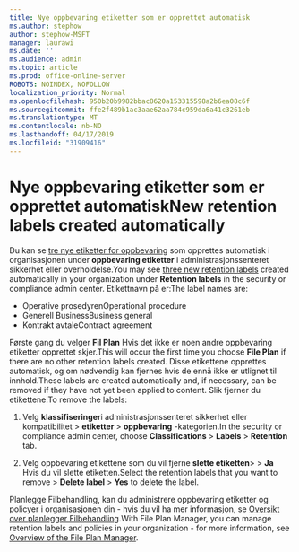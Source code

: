 ```yaml
---
title: Nye oppbevaring etiketter som er opprettet automatisk
ms.author: stephow
author: stephow-MSFT
manager: laurawi
ms.date: ''
ms.audience: admin
ms.topic: article
ms.prod: office-online-server
ROBOTS: NOINDEX, NOFOLLOW
localization_priority: Normal
ms.openlocfilehash: 950b20b9982bbac8620a153315598a2b6ea08c6f
ms.sourcegitcommit: ffe2f489b1ac3aae62aa784c959da6a41c3261eb
ms.translationtype: MT
ms.contentlocale: nb-NO
ms.lasthandoff: 04/17/2019
ms.locfileid: "31909416"
---
```

# <a name="new-retention-labels-created-automatically"></a><span data-ttu-id="61c7a-102">Nye oppbevaring etiketter som er opprettet automatisk</span><span class="sxs-lookup"><span data-stu-id="61c7a-102">New retention labels created automatically</span></span>

<span data-ttu-id="61c7a-103">Du kan se [tre nye etiketter for oppbevaring](https://docs.microsoft.com/en-us/office365/securitycompliance/file-plan-manager#default-retention-labels-and-label-policy) som opprettes automatisk i organisasjonen under **oppbevaring etiketter** i administrasjonssenteret sikkerhet eller overholdelse.</span><span class="sxs-lookup"><span data-stu-id="61c7a-103">You may see [three new retention labels](https://docs.microsoft.com/en-us/office365/securitycompliance/file-plan-manager#default-retention-labels-and-label-policy) created automatically in your organization under **Retention labels** in the security or compliance admin center.</span></span> <span data-ttu-id="61c7a-104">Etikettnavn på er:</span><span class="sxs-lookup"><span data-stu-id="61c7a-104">The label names are:</span></span>

- <span data-ttu-id="61c7a-105">Operative prosedyren</span><span class="sxs-lookup"><span data-stu-id="61c7a-105">Operational procedure</span></span>
- <span data-ttu-id="61c7a-106">Generell Business</span><span class="sxs-lookup"><span data-stu-id="61c7a-106">Business general</span></span>
- <span data-ttu-id="61c7a-107">Kontrakt avtale</span><span class="sxs-lookup"><span data-stu-id="61c7a-107">Contract agreement</span></span>

<span data-ttu-id="61c7a-108">Første gang du velger **Fil Plan** Hvis det ikke er noen andre oppbevaring etiketter opprettet skjer.</span><span class="sxs-lookup"><span data-stu-id="61c7a-108">This will occur the first time you choose **File Plan** if there are no other retention labels created.</span></span> <span data-ttu-id="61c7a-109">Disse etikettene opprettes automatisk, og om nødvendig kan fjernes hvis de ennå ikke er utlignet til innhold.</span><span class="sxs-lookup"><span data-stu-id="61c7a-109">These labels are created automatically and, if necessary, can be removed if they have not yet been applied to content.</span></span> <span data-ttu-id="61c7a-110">Slik fjerner du etikettene:</span><span class="sxs-lookup"><span data-stu-id="61c7a-110">To remove the labels:</span></span>

1. <span data-ttu-id="61c7a-111">Velg **klassifiseringer**i administrasjonssenteret sikkerhet eller kompatibilitet > **etiketter** > **oppbevaring** -kategorien.</span><span class="sxs-lookup"><span data-stu-id="61c7a-111">In the security or compliance admin center, choose **Classifications** > **Labels** > **Retention** tab.</span></span>

1. <span data-ttu-id="61c7a-112">Velg oppbevaring etikettene som du vil fjerne **slette etiketten**> > **Ja** Hvis du vil slette etiketten.</span><span class="sxs-lookup"><span data-stu-id="61c7a-112">Select the retention labels that you want to remove > **Delete label** > **Yes** to delete the label.</span></span>

<span data-ttu-id="61c7a-113">Planlegge Filbehandling, kan du administrere oppbevaring etiketter og policyer i organisasjonen din - hvis du vil ha mer informasjon, se [Oversikt over planlegger Filbehandling](https://docs.microsoft.com/en-us/office365/securitycompliance/file-plan-manager).</span><span class="sxs-lookup"><span data-stu-id="61c7a-113">With File Plan Manager, you can manage retention labels and policies in your organization - for more information, see [Overview of the File Plan Manager](https://docs.microsoft.com/en-us/office365/securitycompliance/file-plan-manager).</span></span>